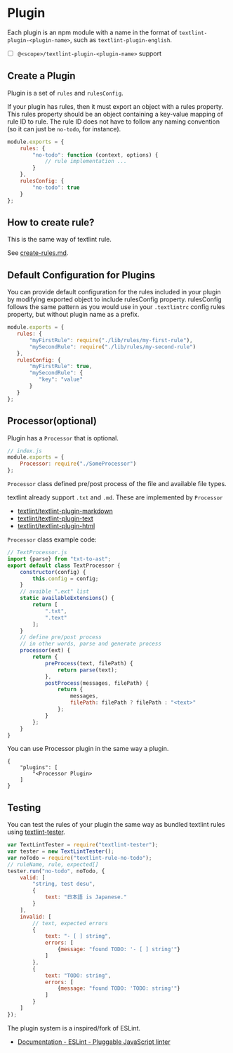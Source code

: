 # Plugin

Each plugin is an npm module with a name in the format of `textlint-plugin-<plugin-name>`, such as `textlint-plugin-english`.

- [ ] `@<scope>/textlint-plugin-<plugin-name>` support

## Create a Plugin

Plugin is a set of `rules` and `rulesConfig`.

If your plugin has rules, then it must export an object with a rules property.
This rules property should be an object containing a key-value mapping of rule ID to rule.
The rule ID does not have to follow any naming convention (so it can just be `no-todo`, for instance).

```js
module.exports = {
    rules: {
        "no-todo": function (context, options) {
            // rule implementation ...
        }
    },
    rulesConfig: {
        "no-todo": true
    }
};
```

## How to create rule?

This is the same way of textlint rule.
 
See [create-rules.md](./create-rules.md).

## Default Configuration for Plugins
   
You can provide default configuration for the rules included in your plugin by modifying exported object to include rulesConfig property.
rulesConfig follows the same pattern as you would use in your `.textlintrc` config rules property, but without plugin name as a prefix.
   
```js
module.exports = {
   rules: {
       "myFirstRule": require("./lib/rules/my-first-rule"),
       "mySecondRule": require("./lib/rules/my-second-rule")
   },
   rulesConfig: {
       "myFirstRule": true,
       "mySecondRule": {
          "key": "value"
       }
   }
};
```

## Processor(optional) 

Plugin has a `Processor` that is optional.

```js
// index.js
module.exports = {
    Processor: require("./SomeProcessor")
};
```

`Processor` class defined pre/post process of the file and available file types.

textlint already support `.txt` and `.md`. These are implemented by `Processor`

- [textlint/textlint-plugin-markdown](https://github.com/textlint/textlint-plugin-markdown)
- [textlint/textlint-plugin-text](https://github.com/textlint/textlint-plugin-text)
- [textlint/textlint-plugin-html](https://github.com/textlint/textlint-plugin-html)

`Processor` class example code:

```js
// TextProcessor.js
import {parse} from "txt-to-ast";
export default class TextProcessor {
    constructor(config) {
        this.config = config;
    }
    // avaible ".ext" list
    static availableExtensions() {
        return [
            ".txt",
            ".text"
        ];
    }
    // define pre/post process
    // in other words, parse and generate process
    processor(ext) {
        return {
            preProcess(text, filePath) {
                return parse(text);
            },
            postProcess(messages, filePath) {
                return {
                    messages,
                    filePath: filePath ? filePath : "<text>"
                };
            }
        };
    }
}
```

You can use Processor plugin in the same way a plugin.

```
{
    "plugins": [
        "<Processor Plugin>
    ]
}
```

## Testing

You can test the rules of your plugin the same way as bundled textlint rules using [textlint-tester](https://github.com/textlint/textlint-tester "textlint-tester").

```js
var TextLintTester = require("textlint-tester");
var tester = new TextLintTester();
var noTodo = require("textlint-rule-no-todo");
// ruleName, rule, expected[]
tester.run("no-todo", noTodo, {
    valid: [
        "string, test desu",
        {
            text: "日本語 is Japanese."
        }
    ],
    invalid: [
        // text, expected errors
        {
            text: "- [ ] string",
            errors: [
                {message: "found TODO: '- [ ] string'"}
            ]
        },
        {
            text: "TODO: string",
            errors: [
                {message: "found TODO: 'TODO: string'"}
            ]
        }
    ]
});
```


The plugin system is a inspired/fork of ESLint.

- [Documentation - ESLint - Pluggable JavaScript linter](http://eslint.org/docs/developer-guide/working-with-plugins "Documentation - ESLint - Pluggable JavaScript linter")